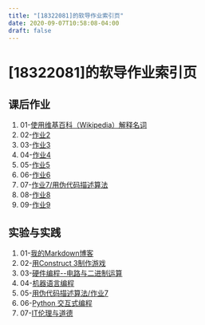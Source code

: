 ```yaml
---
title: "[18322081]的软导作业索引页"
date: 2020-09-07T10:58:08-04:00
draft: false
---
```


# [18322081]的软导作业索引页

## 课后作业
1. 01-[使用维基百科（Wikipedia）解释名词](http://stugeek.gitee.io/stu-geek/posts/homework1/)
2. 02-[作业2](http://stugeek.gitee.io/stu-geek/posts/homework2/)
3. 03-[作业3](http://stugeek.gitee.io/stu-geek/posts/homework3/)
4. 04-[作业4](http://stugeek.gitee.io/stu-geek/posts/homework4/)
5. 05-[作业5](http://stugeek.gitee.io/stu-geek/posts/homework5/)
6. 06-[作业6](http://stugeek.gitee.io/stu-geek/posts/homework6/)
7. 07-[作业7/用伪代码描述算法](http://stugeek.gitee.io/stu-geek/posts/homework7/)
8. 08-[作业8](http://stugeek.gitee.io/stu-geek/posts/homework8/)
9. 09-[作业9](http://stugeek.gitee.io/stu-geek/posts/homework9/)

## 实验与实践
1. 01-[我的Markdown博客](http://stugeek.gitee.io/stu-geek/posts/experiment1/)
2. 02-[用Construct 3制作游戏](http://stugeek.gitee.io/stu-geek/posts/experiment2/)
3. 03-[硬件编程--电路与二进制运算](http://stugeek.gitee.io/stu-geek/posts/experiment3/)
4. 04-[机器语言编程](http://stugeek.gitee.io/stu-geek/posts/experiment4/)
5. 05-[用伪代码描述算法/作业7](http://stugeek.gitee.io/stu-geek/posts/experiment5/)
6. 06-[Python 交互式编程](http://stugeek.gitee.io/stu-geek/posts/experiment6/)
7. 07-[IT伦理与道德](http://stugeek.gitee.io/stu-geek/posts/experiment7/)